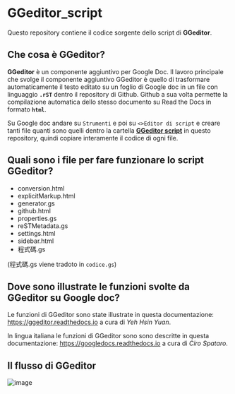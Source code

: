 # GGeditor_script

Questo repository contiene il codice sorgente dello script di **GGeditor**.

## Che cosa è GGeditor?

**GGeditor** è un componente aggiuntivo per Google Doc. Il lavoro principale che svolge il componente aggiuntivo GGeditor è quello di trasformare automaticamente il testo editato su un foglio di Google doc in un file con linguaggio **``.rST``** dentro il repository di Github. Github a sua volta permette la compilazione automatica dello stesso documento su Read the Docs in formato **``html``**. 

Su Google doc andare su ``Strumenti`` e poi su ``<>Editor di script`` e creare tanti file quanti sono quelli dentro la cartella [**GGeditor script**](https://github.com/cirospat/GGeditor_script/tree/master/GGeditor%20script) in questo repository, quindi copiare interamente il codice di ogni file.

## Quali sono i file per fare funzionare lo script GGeditor?

- conversion.html
- explicitMarkup.html
- generator.gs
- github.html
- properties.gs
- reSTMetadata.gs
- settings.html
- sidebar.html
- 程式碼.gs

(程式碼.gs viene tradoto in ``codice.gs``)


## Dove sono illustrate le funzioni svolte da GGeditor su Google doc?

Le funzioni di GGeditor sono state illustrate in questa documentazione: https://ggeditor.readthedocs.io a cura di *Yeh Hsin Yuan*.

In lingua italiana le funzioni di GGeditor sono sono descritte in questa documentazione: https://googledocs.readthedocs.io a cura di *Ciro Spataro*.

## Il flusso di GGeditor

![image](https://ggeditor.readthedocs.io/en/latest/_images/index_1.png)
